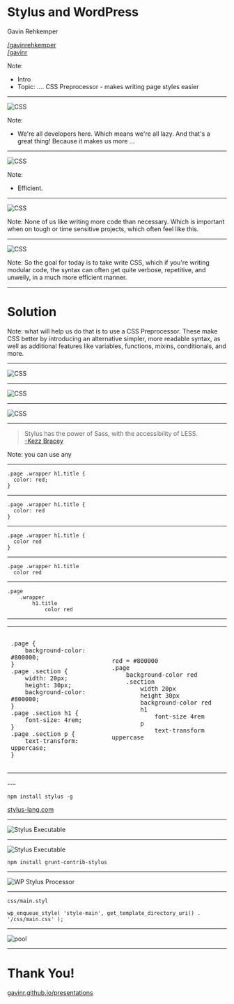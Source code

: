 # Stylus and WordPress

Gavin Rehkemper

<a href="https://twitter.com/gavinrehkemper"><i class="fa fa-twitter" title="Twitter"></i>/gavinrehkemper</a><br />
<a href="https://twitter.com/gavinrehkemper"><i class="fa fa-github" title="GitHub"></i>/gavinr</a>

Note:
- Intro
- Topic: ....  CSS Preprocessor - makes writing page styles easier

---


![CSS](images/developers.gif)

Note:
- We're all developers here. Which means we're all lazy. And that's a great thing! Because it makes us more ... 

---

![CSS](images/efficient.gif)

Note:
- Efficient. 

---

![CSS](images/chocolate.gif)

Note: None of us like writing more code than necessary. Which is important when on tough or time sensitive projects, which often feel like this.

---

![CSS](https://media.giphy.com/media/13FrpeVH09Zrb2/giphy.gif)

Note: So the goal for today is to take write CSS, which if you're writing modular code, the syntax can often get quite verbose, repetitive, and unweily, in a much more efficient manner.

---

# Solution

Note: what will help us do that is to use a CSS Preprocessor. These make CSS better by introducing an alternative simpler, more readable syntax, as well as additional features like variables, functions, mixins, conditionals, and more.

---

![CSS](images/less.png)

---

![CSS](images/sass.png)

---

![CSS](images/stylus.png)

---

<blockquote>Stylus has the power of Sass, with the accessibility of LESS.<br /><a href="http://webdesign.tutsplus.com/articles/why-i-choose-stylus-and-you-should-too--webdesign-18412">-Kezz Bracey</a></blockquote>

Note: you can use any

---

```
.page .wrapper h1.title {
  color: red;
}
```

---

```
.page .wrapper h1.title {
  color: red
}
```

---

```
.page .wrapper h1.title {
  color red
}
```

---

```
.page .wrapper h1.title
  color red

```
---

```
.page 
	.wrapper
		h1.title
  			color red

```

---

<table width="100%">
<tr>
<td>
<section>
    <pre><code data-trim data-noescape>
.page {
	background-color: #800000;
}
.page .section {
	width: 20px;
	height: 30px;	
	background-color: #800000;
}
.page .section h1 {
	font-size: 4rem;
}
.page .section p {
	text-transform: uppercase;
}
    </code></pre>
</section>
</td><td>
    <pre><code data-trim data-noescape>
red = #800000
.page
	background-color red
	.section
		width 20px
		height 30px
		background-color red
		h1
			font-size 4rem
		p
			text-transform uppercase
    </code></pre>
</td>
</tr>
</table>
---

`npm install stylus -g`

[stylus-lang.com](http://stylus-lang.com/)

---

![Stylus Executable](images/stylus-watch.jpg)

---

![Stylus Executable](images/grunt.png)

`npm install grunt-contrib-stylus`

---

![WP Stylus Processor](images/wp-stylus.jpg)

---

`css/main.styl`

```
wp_enqueue_style( 'style-main', get_template_directory_uri() . '/css/main.css' );
```

---

![pool](images/pool.gif)

---

# Thank You!

[gavinr.github.io/presentations](http://gavinr.github.io/presentations)